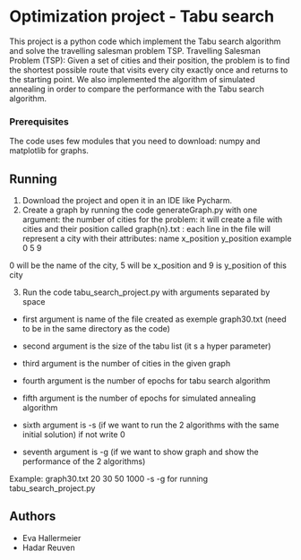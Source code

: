 # Optimization project - Tabu search

This project is a python code which implement the Tabu search algorithm and solve the travelling salesman problem TSP.
Travelling Salesman Problem (TSP): Given a set of cities and their position, the problem is to find the shortest possible route that visits every city exactly once and returns to the starting point.
We also implemented the algorithm of simulated annealing in order to compare the performance with the Tabu search algorithm.

### Prerequisites

The code uses few modules that you need to download: numpy and matplotlib for graphs.

## Running

1. Download the project and open it in an IDE like Pycharm.
2. Create a graph by running the code generateGraph.py with one argument: the number of cities for the problem: it will create a file with cities and their position called graph{n}.txt : each line in the file will represent a city with their attributes: 
  name x_position y_position
  example 0 5 9 
  
  0 will be the name of the city, 5 will be x_position and 9 is y_position of this city
  
3. Run the code tabu_search_project.py with arguments separated by space
  
  - first argument is name of the file created as exemple graph30.txt (need to be in the same directory as the code)
  
  - second argument is the size of the tabu list (it s a hyper parameter)
  
  - third argument is the number of cities in the given graph
  
  - fourth argument is the number of epochs for tabu search algorithm
  
  - fifth argument is the number of epochs for simulated annealing algorithm
  
  - sixth argument is -s  (if we want to run the 2 algorithms with the same initial solution) if not write 0
  
  - seventh argument is -g (if we want to show graph and show the performance of the 2 algorithms)
  
  
  Example:   graph30.txt 20 30 50 1000 -s -g
  for running tabu_search_project.py

## Authors
- Eva Hallermeier
- Hadar Reuven
